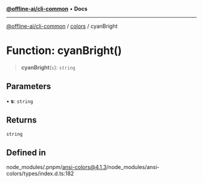 [**@offline-ai/cli-common**](../../../README.md) • **Docs**

***

[@offline-ai/cli-common](../../../globals.md) / [colors](../README.md) / cyanBright

# Function: cyanBright()

> **cyanBright**(`s`): `string`

## Parameters

• **s**: `string`

## Returns

`string`

## Defined in

node\_modules/.pnpm/ansi-colors@4.1.3/node\_modules/ansi-colors/types/index.d.ts:182
